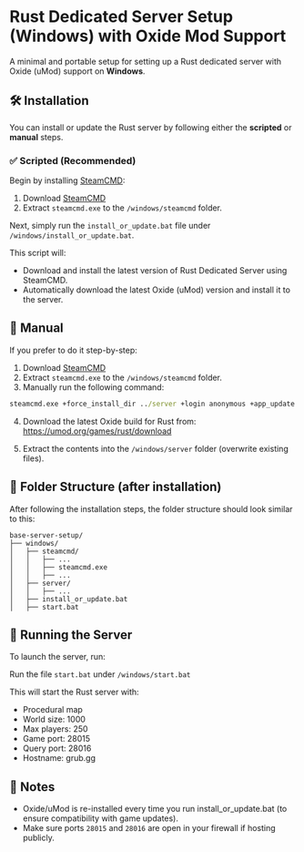 # Rust Dedicated Server Setup (Windows) with Oxide Mod Support

A minimal and portable setup for setting up a Rust dedicated server with Oxide (uMod) support on **Windows**.

## 🛠️ Installation

You can install or update the Rust server by following either the **scripted** or **manual** steps.

### ✅ Scripted (Recommended)

Begin by installing [SteamCMD](https://developer.valvesoftware.com/wiki/SteamCMD):

1. Download [SteamCMD](https://developer.valvesoftware.com/wiki/SteamCMD)
2. Extract `steamcmd.exe` to the `/windows/steamcmd` folder.

Next, simply run the `install_or_update.bat` file under `/windows/install_or_update.bat`.

This script will:

- Download and install the latest version of Rust Dedicated Server using SteamCMD.
- Automatically download the latest Oxide (uMod) version and install it to the server.

## 🧰 Manual

If you prefer to do it step-by-step:

1. Download [SteamCMD](https://developer.valvesoftware.com/wiki/SteamCMD)
2. Extract `steamcmd.exe` to the `/windows/steamcmd` folder.
3. Manually run the following command:

```bat
steamcmd.exe +force_install_dir ../server +login anonymous +app_update 258550 -beta public validate +quit
```

4. Download the latest Oxide build for Rust from:\
   https://umod.org/games/rust/download

5. Extract the contents into the `/windows/server` folder (overwrite existing files).

## 📁 Folder Structure (after installation)

After following the installation steps, the folder structure should look similar to this:

```
base-server-setup/
├── windows/
│   ├── steamcmd/
│   │   ├── ...
│   │   ├── steamcmd.exe
│   │   ├── ...
│   ├── server/
│   │   ├── ...
│   ├── install_or_update.bat
│   ├── start.bat
```

## 🚀 Running the Server

To launch the server, run:

Run the file `start.bat` under `/windows/start.bat`

This will start the Rust server with:

- Procedural map
- World size: 1000
- Max players: 250
- Game port: 28015
- Query port: 28016
- Hostname: grub.gg

## 📌 Notes

- Oxide/uMod is re-installed every time you run install_or_update.bat (to ensure compatibility with game updates).
- Make sure ports `28015` and `28016` are open in your firewall if hosting publicly.
